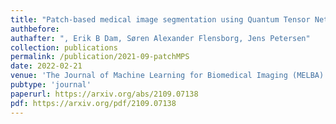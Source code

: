 ```yaml
---
title: "Patch-based medical image segmentation using Quantum Tensor Networks"
authbefore: 
authafter: ", Erik B Dam, Søren Alexander Flensborg, Jens Petersen"
collection: publications
permalink: /publication/2021-09-patchMPS
date: 2022-02-21
venue: 'The Journal of Machine Learning for Biomedical Imaging (MELBA)'
pubtype: 'journal'
paperurl: https://arxiv.org/abs/2109.07138
pdf: https://arxiv.org/pdf/2109.07138
---
```

